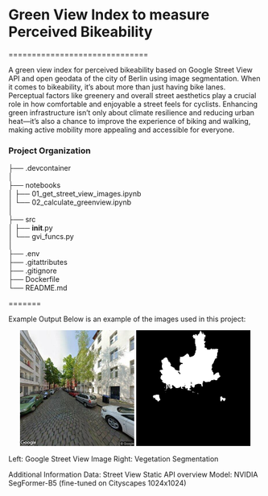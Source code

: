 # Green View Index to measure Perceived Bikeability
==============================

A green view index for perceived bikeability based on Google Street View API and open geodata of the city of Berlin using image segmentation. When it comes to bikeability, it’s about more than just having bike lanes. Perceptual factors like greenery and overall street aesthetics play a crucial role in how comfortable and enjoyable a street feels for cyclists. Enhancing green infrastructure isn’t only about climate resilience and reducing urban heat—it’s also a chance to improve the experience of biking and walking, making active mobility more appealing and accessible for everyone.

### Project Organization


├── .devcontainer  
│  
├── notebooks  
│   ├── 01_get_street_view_images.ipynb  
│   └── 02_calculate_greenview.ipynb  
│  
├── src  
│   ├── __init__.py  
│   └── gvi_funcs.py  
│  
├── .env  
├── .gitattributes  
├── .gitignore  
├── Dockerfile  
└── README.md  

=======


Example Output
Below is an example of the images used in this project:

<p align="center">  
  <img src="ressources/pic1.png" alt="Google Street View Image" width="45%" />  
  <img src="ressources/pic2.png" alt="Vegetation Segmentation" width="45%" />  
</p>

Left: Google Street View Image
Right: Vegetation Segmentation

Additional Information
Data: Street View Static API overview
Model: NVIDIA SegFormer-B5 (fine-tuned on Cityscapes 1024x1024)